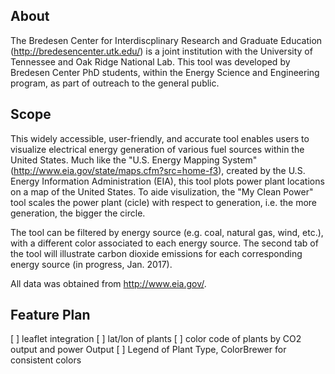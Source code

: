 ## About
The Bredesen Center for Interdiscplinary Research and Graduate Education (http://bredesencenter.utk.edu/) is a joint institution with the University of Tennessee and Oak Ridge National Lab. This tool was developed by Bredesen Center PhD students, within the Energy Science and Engineering program, as part of outreach to the general public.

## Scope
This widely accessible, user-friendly, and accurate tool enables users to visualize electrical energy generation of various fuel sources within the United States. Much like the "U.S. Energy Mapping System" (http://www.eia.gov/state/maps.cfm?src=home-f3), created by the U.S. Energy Information Administration (EIA), this tool plots power plant locations on a map of the United States. To aide visulization, the "My Clean Power" tool scales the power plant (cicle) with respect to generation, i.e. the more generation, the bigger the circle. 

The tool can be filtered by energy source (e.g. coal, natural gas, wind, etc.), with a different color associated to each energy source. The second tab of the tool will illustrate carbon dioxide emissions for each corresponding energy source (in progress, Jan. 2017). 

All data was obtained from http://www.eia.gov/. 

## Feature Plan

[ ] leaflet integration
[ ] lat/lon of plants
[ ] color code of plants by CO2 output and power Output
[ ] Legend of Plant Type, ColorBrewer for consistent colors
